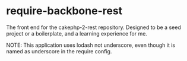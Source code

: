require-backbone-rest
=====================

The front end for the cakephp-2-rest repository. Designed to be a seed project or a boilerplate, and a learning experience for me.

NOTE:
This application uses lodash not underscore, even though it is named as underscore in the require config.
